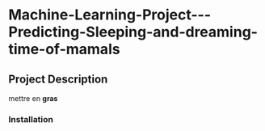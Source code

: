 # Machine-Learning-Project---Predicting-Sleeping-and-dreaming-time-of-mamals

## Project Description

mettre en **gras**

### Installation
